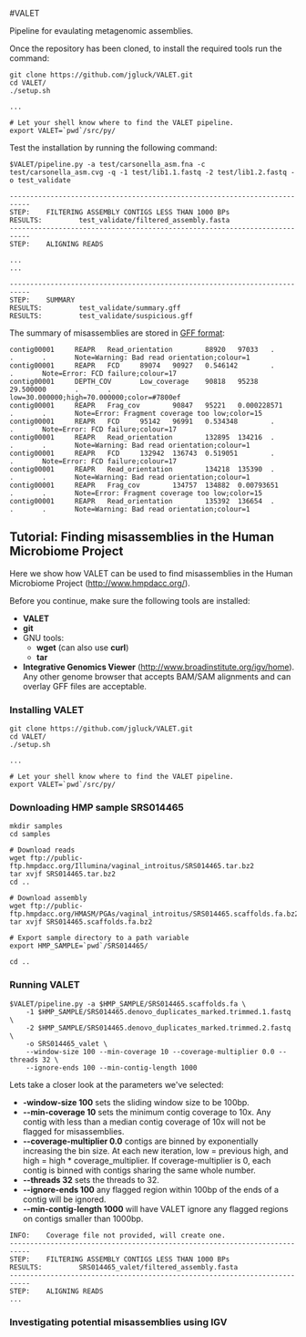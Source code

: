 #VALET

Pipeline for evaulating metagenomic assemblies.

Once the repository has been cloned, to install the required tools run the command:
```
git clone https://github.com/jgluck/VALET.git
cd VALET/
./setup.sh

...

# Let your shell know where to find the VALET pipeline.
export VALET=`pwd`/src/py/
```

Test the installation by running the following command:

```
$VALET/pipeline.py -a test/carsonella_asm.fna -c test/carsonella_asm.cvg -q -1 test/lib1.1.fastq -2 test/lib1.2.fastq -o test_validate
```
```
---------------------------------------------------------------------------
STEP:    FILTERING ASSEMBLY CONTIGS LESS THAN 1000 BPs
RESULTS:         test_validate/filtered_assembly.fasta
---------------------------------------------------------------------------
STEP:    ALIGNING READS

...
...

---------------------------------------------------------------------------
STEP:    SUMMARY
RESULTS:         test_validate/summary.gff
RESULTS:         test_validate/suspicious.gff

```

The summary of misassemblies are stored in [GFF format](http://www.sanger.ac.uk/resources/software/gff/spec.html):

```
contig00001     REAPR   Read_orientation        88920   97033   .       .       .       Note=Warning: Bad read orientation;colour=1
contig00001     REAPR   FCD     89074   90927   0.546142        .       .       Note=Error: FCD failure;colour=17
contig00001     DEPTH_COV       Low_coverage    90818   95238   29.500000       .       .       low=30.000000;high=70.000000;color=#7800ef
contig00001     REAPR   Frag_cov        90847   95221   0.000228571     .       .       Note=Error: Fragment coverage too low;color=15
contig00001     REAPR   FCD     95142   96991   0.534348        .       .       Note=Error: FCD failure;colour=17
contig00001     REAPR   Read_orientation        132895  134216  .       .       .       Note=Warning: Bad read orientation;colour=1
contig00001     REAPR   FCD     132942  136743  0.519051        .       .       Note=Error: FCD failure;colour=17
contig00001     REAPR   Read_orientation        134218  135390  .       .       .       Note=Warning: Bad read orientation;colour=1
contig00001     REAPR   Frag_cov        134757  134882  0.00793651      .       .       Note=Error: Fragment coverage too low;color=15
contig00001     REAPR   Read_orientation        135392  136654  .       .       .       Note=Warning: Bad read orientation;colour=1
```

## Tutorial: Finding misassemblies in the Human Microbiome Project

Here we show how VALET can be used to find misassemblies in the Human Microbiome Project (http://www.hmpdacc.org/).

Before you continue, make sure the following tools are installed:
* **VALET**
* **git**
* GNU tools:
    * **wget** (can also use **curl**)
    * **tar**
* **Integrative Genomics Viewer** (http://www.broadinstitute.org/igv/home).  Any other genome browser that accepts BAM/SAM alignments and can overlay GFF files are acceptable.

### Installing VALET
```
git clone https://github.com/jgluck/VALET.git
cd VALET/
./setup.sh

...

# Let your shell know where to find the VALET pipeline.
export VALET=`pwd`/src/py/
```

### Downloading HMP sample SRS014465
```
mkdir samples
cd samples

# Download reads
wget ftp://public-ftp.hmpdacc.org/Illumina/vaginal_introitus/SRS014465.tar.bz2
tar xvjf SRS014465.tar.bz2
cd ..

# Download assembly
wget ftp://public-ftp.hmpdacc.org/HMASM/PGAs/vaginal_introitus/SRS014465.scaffolds.fa.bz2
tar xvjf SRS014465.scaffolds.fa.bz2

# Export sample directory to a path variable
export HMP_SAMPLE=`pwd`/SRS014465/

cd ..
```

### Running VALET

```
$VALET/pipeline.py -a $HMP_SAMPLE/SRS014465.scaffolds.fa \
    -1 $HMP_SAMPLE/SRS014465.denovo_duplicates_marked.trimmed.1.fastq \
    -2 $HMP_SAMPLE/SRS014465.denovo_duplicates_marked.trimmed.2.fastq \
    -o SRS014465_valet \
    --window-size 100 --min-coverage 10 --coverage-multiplier 0.0 --threads 32 \
    --ignore-ends 100 --min-contig-length 1000
```

Lets take a closer look at the parameters we've selected:
* **-window-size 100** sets the sliding window size to be 100bp.
* **--min-coverage 10** sets the minimum contig coverage to 10x.  Any contig with less than a median contig coverage of 10x will not be flagged for misassemblies.
* **--coverage-multiplier 0.0** contigs are binned by exponentially increasing the bin size. At each new iteration, low = previous high, and high = high * coverage_multiplier. If coverage-multiplier is 0, each contig is binned with contigs sharing the same whole number.
* **--threads 32** sets the threads to 32. 
* **--ignore-ends 100** any flagged region within 100bp of the ends of a contig will be ignored.
* **--min-contig-length 1000** will have VALET ignore any flagged regions on contigs smaller than 1000bp.

```
INFO:    Coverage file not provided, will create one.
---------------------------------------------------------------------------
STEP:    FILTERING ASSEMBLY CONTIGS LESS THAN 1000 BPs
RESULTS:         SRS014465_valet/filtered_assembly.fasta
---------------------------------------------------------------------------
STEP:    ALIGNING READS
...
```

### Investigating potential misassemblies using IGV



